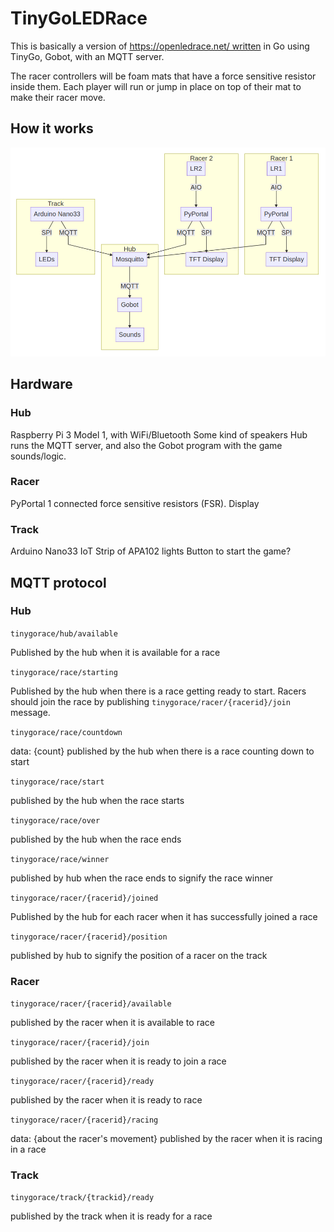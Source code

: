 # TinyGoLEDRace

This is basically a version of https://openledrace.net/ written in Go using TinyGo, Gobot, with an MQTT server.

The racer controllers will be foam mats that have a force sensitive resistor inside them. Each player will run or jump in place on top of their mat to make their racer move.

## How it works

![arch](./images/arch-diagram.png)

## Hardware

### Hub

Raspberry Pi 3 Model 1, with WiFi/Bluetooth
Some kind of speakers
Hub runs the MQTT server, and also the Gobot program with the game sounds/logic.

### Racer

PyPortal
1 connected force sensitive resistors (FSR).
Display

### Track

Arduino Nano33 IoT
Strip of APA102 lights
Button to start the game?

## MQTT protocol

### Hub

`tinygorace/hub/available`

Published by the hub when it is available for a race

`tinygorace/race/starting`

Published by the hub when there is a race getting ready to start. 
Racers should join the race by publishing `tinygorace/racer/{racerid}/join` message.

`tinygorace/race/countdown`

data: {count}
published by the hub when there is a race counting down to start

`tinygorace/race/start`

published by the hub when the race starts

`tinygorace/race/over`

published by the hub when the race ends

`tinygorace/race/winner`

published by hub when the race ends to signify the race winner

`tinygorace/racer/{racerid}/joined`

Published by the hub for each racer when it has successfully joined a race

`tinygorace/racer/{racerid}/position`

published by hub to signify the position of a racer on the track

### Racer

`tinygorace/racer/{racerid}/available`

published by the racer when it is available to race

`tinygorace/racer/{racerid}/join`

published by the racer when it is ready to join a race

`tinygorace/racer/{racerid}/ready`

published by the racer when it is ready to race

`tinygorace/racer/{racerid}/racing`

data: {about the racer's movement}
published by the racer when it is racing in a race

### Track

`tinygorace/track/{trackid}/ready`

published by the track when it is ready for a race

